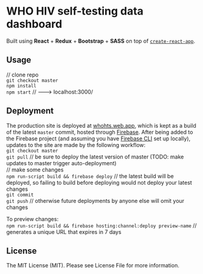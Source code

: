 # WHO HIV self-testing data dashboard

Built using **React** + **Redux** + **Bootstrap** + **SASS** on top of [`create-react-app`](https://create-react-app.dev/). 

Usage
-
// clone repo\
`git checkout master`\
`npm install`\
`npm start` // ---> localhost:3000/

Deployment
-
The production site is deployed at [whohts.web.app](whohts.web.app), which is kept as a build of the latest `master` commit, hosted through [Firebase](https://console.firebase.google.com/u/0/project/whohts/overview). After being added to the Firebase project (and assuming you have [Firebase CLI](https://firebase.google.com/docs/cli) set up locally), updates to the site are made by the following workflow:\
`git checkout master`\
`git pull` // be sure to deploy the latest version of master (TODO: make updates to master trigger auto-deployment)\
// make some changes\
`npm run-script build && firebase deploy` // the latest build will be deployed, so failing to build before deploying would not deploy your latest changes\
`git commit`\
`git push` // otherwise future deployments by anyone else will omit your changes

To preview changes:\
`npm run-script build && firebase hosting:channel:deploy preview-name` // generates a unique URL that expires in 7 days

License
-
The MIT License (MIT). Please see License File for more information.
